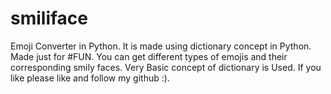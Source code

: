# smiliface
Emoji Converter in Python. 
It is made using dictionary concept in Python. 
Made just for #FUN.
You can get different types of emojis and their corresponding smily faces.
Very Basic concept of dictionary is Used.
If you like please like and follow my github :).
